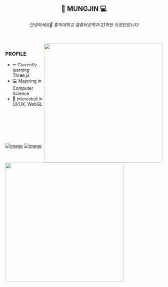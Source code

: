 
<div align="center">
  
  ## 🎼 MUNGJIN 💻
  
  ###### 안녕하세요👋 홍익대학교 컴퓨터공학과 21학번 이정민입니다

</div>
<br>
<img align="right" src="https://spotify-recently-played-readme.vercel.app/api?user=31sjel3mwc2yhd6o2isbdwk7fk4m&count=5" width="380"/>

### PROFILE 
- ✏ Currently learning Three.js
- 💻 Majoring in Computer Science
- 🎇 Interested in UI/UX, WebGL

<a href="https://jungmin402.tistory.com/79"><img align="left" src="https://github-readme-tistory-card.vercel.app/api?name=jungmin402&postId=79&" width="380"/></a>
<br><br><br><br><br><br>
<a href="https://github.com/Mungjin01">![image](https://img.shields.io/badge/GitHub-100000?style=flat-square&logo=github&logoColor=white)</a>
<a href="https://jungmin402.tistory.com/">![image](https://img.shields.io/badge/Tistory-184D66?style=flat-square&logo=Telegraph&logoColor=white)</a>


<br>
